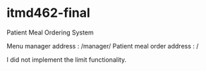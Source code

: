 # itmd462-final
Patient Meal Ordering System

Menu manager address : /manager/
Patient meal order address : /

I did not implement the limit functionality. 
